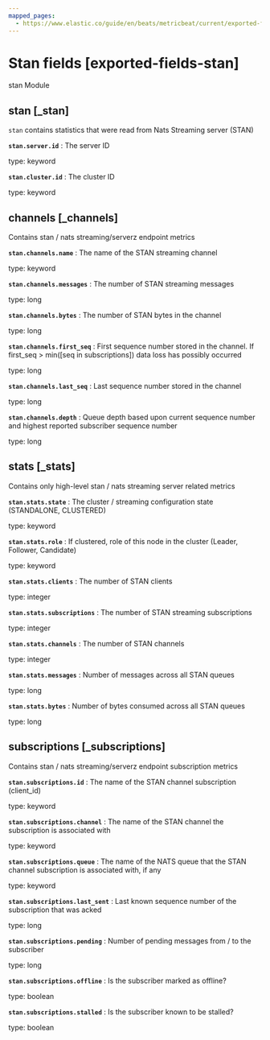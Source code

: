 ```yaml
---
mapped_pages:
  - https://www.elastic.co/guide/en/beats/metricbeat/current/exported-fields-stan.html
---
```


# Stan fields [exported-fields-stan]

stan Module

## stan [_stan]

`stan` contains statistics that were read from Nats Streaming server (STAN)

**`stan.server.id`**
:   The server ID

type: keyword


**`stan.cluster.id`**
:   The cluster ID

type: keyword


## channels [_channels]

Contains stan / nats streaming/serverz endpoint metrics

**`stan.channels.name`**
:   The name of the STAN streaming channel

type: keyword


**`stan.channels.messages`**
:   The number of STAN streaming messages

type: long


**`stan.channels.bytes`**
:   The number of STAN bytes in the channel

type: long


**`stan.channels.first_seq`**
:   First sequence number stored in the channel. If first_seq > min([seq in subscriptions]) data loss has possibly occurred

type: long


**`stan.channels.last_seq`**
:   Last sequence number stored in the channel

type: long


**`stan.channels.depth`**
:   Queue depth based upon current sequence number and highest reported subscriber sequence number

type: long


## stats [_stats]

Contains only high-level stan / nats streaming server related metrics

**`stan.stats.state`**
:   The cluster / streaming configuration state (STANDALONE, CLUSTERED)

type: keyword


**`stan.stats.role`**
:   If clustered, role of this node in the cluster (Leader, Follower, Candidate)

type: keyword


**`stan.stats.clients`**
:   The number of STAN clients

type: integer


**`stan.stats.subscriptions`**
:   The number of STAN streaming subscriptions

type: integer


**`stan.stats.channels`**
:   The number of STAN channels

type: integer


**`stan.stats.messages`**
:   Number of messages across all STAN queues

type: long


**`stan.stats.bytes`**
:   Number of bytes consumed across all STAN queues

type: long


## subscriptions [_subscriptions]

Contains stan / nats streaming/serverz endpoint subscription metrics

**`stan.subscriptions.id`**
:   The name of the STAN channel subscription (client_id)

type: keyword


**`stan.subscriptions.channel`**
:   The name of the STAN channel the subscription is associated with

type: keyword


**`stan.subscriptions.queue`**
:   The name of the NATS queue that the STAN channel subscription is associated with, if any

type: keyword


**`stan.subscriptions.last_sent`**
:   Last known sequence number of the subscription that was acked

type: long


**`stan.subscriptions.pending`**
:   Number of pending messages from / to the subscriber

type: long


**`stan.subscriptions.offline`**
:   Is the subscriber marked as offline?

type: boolean


**`stan.subscriptions.stalled`**
:   Is the subscriber known to be stalled?

type: boolean


